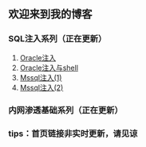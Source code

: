 ## 欢迎来到我的博客

### SQL注入系列（正在更新）
1. [Oracle注入](https://no0bsec.github.io/Oracle%E6%B3%A8%E5%85%A5.html)
2. [Oracle注入与shell](https://no0bsec.github.io/Oracle%E6%B3%A8%E5%85%A5%E4%B8%8Eshell.html)
3. [Mssql注入(1)](https://no0bsec.github.io/Mssql%E6%B3%A8%E5%85%A5(1).html)
4. [Mssql注入(2)](https://no0bsec.github.io/Mssql%E6%B3%A8%E5%85%A5(2).html)

### 内网渗透基础系列（正在更新）



### tips：首页链接非实时更新，请见谅

